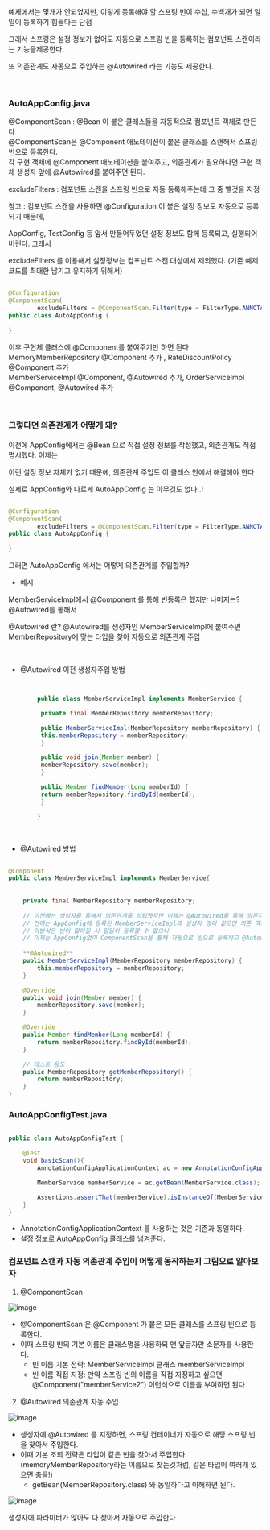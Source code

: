 예제에서는 몇개가 안되었지만, 이렇게 등록해야 할 스프링 빈이 수십, 수백개가 되면 일일이 등록하기 힘들다는 단점

그래서 스프링은 설정 정보가 없어도 자동으로 스프링 빈을 등록하는 컴포넌트 스캔이라는 기능을제공한다.

또 의존관계도 자동으로 주입하는 @Autowired 라는 기능도 제공한다.

<br/>


### AutoAppConfig.java

@ComponentScan : @Bean 이 붙은 클래스들을 자동적으로 컴포넌트 객체로 만든다 <br/>
@ComponentScan은 @Component 애노테이션이 붙은 클래스를 스캔해서 스프링 빈으로 등록한다. <br/>
각 구현 객체에 @Component 애노테이션을 붙여주고, 의존관계가 필요하다면 구현 객체 생성자 앞에 @Autowired를 붙여주면 된다.


excludeFilters : 컴포넌트 스캔을 스프링 빈으로 자동 등록해주는데 그 중 뺄것을 지정

참고 : 컴포넌트 스캔을 사용하면 @Configuration 이 붙은 설정 정보도 자동으로 등록되기 때문에, 

AppConfig, TestConfig 등 앞서 만들어두었던 설정 정보도 함께 등록되고, 실행되어 버린다. 그래서

excludeFilters 를 이용해서 설정정보는 컴포넌트 스캔 대상에서 제외했다. (기존 예제 코드를 최대한 남기고 유지하기 위해서)

```java

@Configuration
@ComponentScan(
        excludeFilters = @ComponentScan.Filter(type = FilterType.ANNOTATION, classes = Configuration.class))
public class AutoAppConfig {
    
}

```

이후 구현체 클래스에 @Component를 붙여주기만 하면 된다 <br/>
MemoryMemberRepository @Component 추가 , RateDiscountPolicy @Component 추가 <br/>
MemberServiceImpl @Component, @Autowired 추가, OrderServiceImpl @Component, @Autowired 추가

<br/>

### 그렇다면 의존관계가 어떻게 돼?

이전에 AppConfig에서는 @Bean 으로 직접 설정 정보를 작성했고, 의존관계도 직접 명시했다. 이제는

이런 설정 정보 자체가 없기 때문에, 의존관계 주입도 이 클래스 안에서 해결해야 한다

실제로 AppConfig와 다르게 AutoAppConfig 는 아무것도 없다..!

```java

@Configuration
@ComponentScan(
        excludeFilters = @ComponentScan.Filter(type = FilterType.ANNOTATION, classes = Configuration.class))
public class AutoAppConfig {
    
}

```

그러면 AutoAppConfig 에서는 어떻게 의존관계를 주입할까? 

- 예시

MemberServiceImpl에서 @Component 를 통해 빈등록은 했지만 나머지는? @Autowired를 통해서 

@Autowired 란? @Autowired를 생성자인 MemberServiceImpl에 붙여주면 MemberRepository에 맞는 타입을 찾아 자동으로 의존관계 주입

<br/>

* @Autowired 이전 생성자주입 방법

```java


        public class MemberServiceImpl implements MemberService {

         private final MemberRepository memberRepository;

         public MemberServiceImpl(MemberRepository memberRepository) {
         this.memberRepository = memberRepository;
         }

         public void join(Member member) {
         memberRepository.save(member);
         }

         public Member findMember(Long memberId) {
         return memberRepository.findById(memberId);
         }

        }


```

<br/>

* @Autowired 방법


```java

@Component 
public class MemberServiceImpl implements MemberService{
    
    
    private final MemberRepository memberRepository;
    
    // 이전에는 생성자를 통해서 의존관계를 성립했지만 이제는 @Autowired를 통해 의존객체를 주입한다
    // 전에는 AppConfig에 등록된 MemberServiceImpl과 생성자 명이 같으면 의존 객체주입을 처리했지만
    // 이방식은 빈이 많아질 시 일일히 등록할 수 없으니
    // 이제는 AppConfig없이 ComponentScan을 통해 자동으로 빈으로 등록하고 @Autowired로 
    
    **@Autowired**
    public MemberServiceImpl(MemberRepository memberRepository) {
        this.memberRepository = memberRepository;
    }

    @Override
    public void join(Member member) {
        memberRepository.save(member);
    }

    @Override
    public Member findMember(Long memberId) {
        return memberRepository.findById(memberId);
    }

    // 테스트 용도
    public MemberRepository getMemberRepository() {
        return memberRepository;
    }
}


```




### AutoAppConfigTest.java

```java

public class AutoAppConfigTest {

    @Test
    void basicScan(){
        AnnotationConfigApplicationContext ac = new AnnotationConfigApplicationContext(AutoAppConfig.class);

        MemberService memberService = ac.getBean(MemberService.class);

        Assertions.assertThat(memberService).isInstanceOf(MemberService.class);
    }
}

```

* AnnotationConfigApplicationContext 를 사용하는 것은 기존과 동일하다.
* 설정 정보로 AutoAppConfig 클래스를 넘겨준다.


### 컴포넌트 스캔과 자동 의존관계 주입이 어떻게 동작하는지 그림으로 알아보자

1. @ComponentScan


![image](https://user-images.githubusercontent.com/78454649/149625979-6cc3f893-9a40-4acd-a2a1-bedb654ec58d.png)

* @ComponentScan 은 @Component 가 붙은 모든 클래스를 스프링 빈으로 등록한다.
* 이때 스프링 빈의 기본 이름은 클래스명을 사용하되 맨 앞글자만 소문자를 사용한다.
  * 빈 이름 기본 전략: MemberServiceImpl 클래스 memberServiceImpl
  * 빈 이름 직접 지정: 만약 스프링 빈의 이름을 직접 지정하고 싶으면 @Component("memberService2") 이런식으로 이름을 부여하면 된다

2. @Autowired 의존관계 자동 주입

![image](https://user-images.githubusercontent.com/78454649/149626059-db5aab4e-c106-40a4-a9a2-c1ec25e2aa35.png)

* 생성자에 @Autowired 를 지정하면, 스프링 컨테이너가 자동으로 해당 스프링 빈을 찾아서 주입한다.
* 이때 기본 조회 전략은 타입이 같은 빈을 찾아서 주입한다.(memoryMemberRepository라는 이름으로 찾는것처럼, 같은 타입이 여러개 있으면 충돌!)
  * getBean(MemberRepository.class) 와 동일하다고 이해하면 된다.


![image](https://user-images.githubusercontent.com/78454649/149626155-eeeb509a-fa03-4955-b1a8-f366b30efd2f.png)

생성자에 파라미터가 많아도 다 찾아서 자동으로 주입한다



